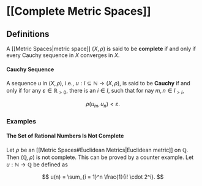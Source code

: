 # [[Complete Metric Spaces]]

## Definitions

A [[Metric Spaces|metric space]] $(X, \rho)$ is said to be **complete** if and only if every Cauchy sequence in $X$ converges in $X$.

#### Cauchy Sequence

A sequence $u$ in $(X, \rho)$, i.e., $u: I \subseteq \mathbb N \to (X, \rho)$, is said to be **Cauchy** if and only if for any $\varepsilon \in \mathbb R_{> 0}$, there is an $i \in I$, such that for nay $m,n \in I_{> i}$,

$$
\rho(u_m, u_n) < \varepsilon.
$$

### Examples

#### The Set of Rational Numbers Is Not Complete

Let $\rho$ be an [[Metric Spaces#Euclidean Metrics|Euclidean metric]] on $\mathbb Q$. Then $(\mathbb Q, \rho)$ is not complete. This can be proved by a counter example. Let $u: \mathbb N \to \mathbb Q$ be defined as

$$
u(n) = \sum_{i = 1}^n \frac{1}{i! \cdot 2^i}.
$$

